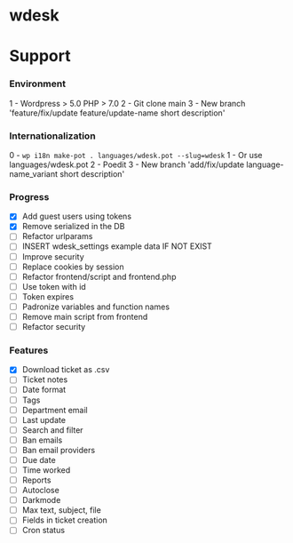 # wdesk

# Support

### Environment

1 - Wordpress > 5.0 PHP > 7.0
2 - Git clone main
3 - New branch 'feature/fix/update feature/update-name short description'

### Internationalization

0 - ```wp i18n make-pot . languages/wdesk.pot --slug=wdesk```
1 - Or use languages/wdesk.pot
2 - Poedit
3 - New branch 'add/fix/update language-name_variant short description'

### Progress

- [X] Add guest users using tokens
- [X] Remove serialized in the DB
- [ ] Refactor urlparams
- [ ] INSERT wdesk_settings example data IF NOT EXIST
- [ ] Improve security
- [ ] Replace cookies by session
- [ ] Refactor frontend/script and frontend.php
- [ ] Use token with id
- [ ] Token expires
- [ ] Padronize variables and function names
- [ ] Remove main script from frontend
- [ ] Refactor security

### Features

- [X] Download ticket as .csv
- [ ] Ticket notes
- [ ] Date format
- [ ] Tags
- [ ] Department email
- [ ] Last update
- [ ] Search and filter
- [ ] Ban emails
- [ ] Ban email providers
- [ ] Due date
- [ ] Time worked
- [ ] Reports
- [ ] Autoclose
- [ ] Darkmode
- [ ] Max text, subject, file
- [ ] Fields in ticket creation
- [ ] Cron status